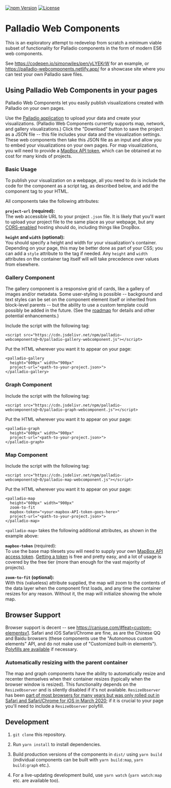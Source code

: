 [![npm Version](https://img.shields.io/npm/v/palladio-webcomponents?logo=npm)](https://www.npmjs.com/package/palladio-webcomponents)
[![License](https://img.shields.io/github/license/simonwiles/palladio-webcomponents)](https://github.com/simonwiles/palladio-webcomponents/blob/main/LICENSE)

# Palladio Web Components

This is an exploratory attempt to redevelop from scratch a minimum viable subset of functionality for Palladio components in the form of modern ES6 web components.

See https://codepen.io/simonwiles/pen/yLYEKrW for an example, or https://palladio-webcomponents.netlify.app/ for a showcase site where you can test your own Palladio save files.

## Using Palladio Web Components in your pages

Palladio Web Components let you easily publish visualizations created with Palladio on your own pages.

Use the [Palladio application](http://hdlab.stanford.edu/palladio/) to upload your data and create your visualizations. (Palladio Web Components currently supports map, network, and gallery visualizations.) Click the "Download" button to save the project as a JSON file -- this file includes your data and the visualization settings. These web components then take this JSON file as an input and allow you to embed your visualizations on your own pages. For map visualizations, you will need to provide a [MapBox API token](https://docs.mapbox.com/accounts/guides/tokens/), which can be obtained at no cost for many kinds of projects.

### Basic Usage

To publish your visualization on a webpage, all you need to do is include the code for the component as a script tag, as described below, and add the component tag to your HTML.

All components take the following attributes:

**`project-url` (required):**  
The web accessible URL to your project `.json` file. It is likely that you'll want to upload your project file to the same place as your webpage, but any [CORS-enabled](https://www.w3.org/wiki/CORS_Enabled) hosting should do, including things like DropBox.

**`height` and `width` (optional):**  
You should specify a height and width for your visualization's container. Depending on your page, this may be better done as part of your CSS; you can add a `style` attribute to the tag if needed. Any `height` and `width` attributes on the container tag itself will will take precedence over values from elsewhere.

### Gallery Component

The gallery component is a responsive grid of cards, like a gallery of images and/or metadata. Some user-styling is possible -- background and text styles can be set on the component element itself or inherited from block-level parents -- but the ability to use a custom template could possibly be added in the future. (See the [roadmap](ROADMAP.md) for details and other potential enhancements.)

Include the script with the following tag:

```
<script src="https://cdn.jsdelivr.net/npm/palladio-webcomponents@~0/palladio-gallery-webcomponent.js"></script>
```

Put the HTML wherever you want it to appear on your page:

```
<palladio-gallery
  height="600px" width="900px"
  project-url="<path-to-your-project.json>">
</palladio-gallery>
```

### Graph Component

Include the script with the following tag:

```
<script src="https://cdn.jsdelivr.net/npm/palladio-webcomponents@~0/palladio-graph-webcomponent.js"></script>
```

Put the HTML wherever you want it to appear on your page:

```
<palladio-graph
  height="600px" width="900px"
  project-url="<path-to-your-project.json>">
</palladio-graph>
```

### Map Component

Include the script with the following tag:

```
<script src="https://cdn.jsdelivr.net/npm/palladio-webcomponents@~0/palladio-map-webcomponent.js"></script>
```

Put the HTML wherever you want it to appear on your page:

```
<palladio-map
  height="600px" width="900px"
  zoom-to-fit
  mapbox-token="<your-mapbox-API-token-goes-here>"
  project-url="<path-to-your-project.json>">
</palladio-map>
```

`<palladio-map>` takes the following additional attributes, as shown in the example above:

**`mapbox-token`** (required):  
To use the base map tilesets you will need to supply your own [MapBox API access token](https://docs.mapbox.com/accounts/guides/tokens/). [Getting a token](https://docs.mapbox.com/accounts/guides/) is free and pretty easy, and a lot of usage is covered by the free tier (more than enough for the vast majority of projects).

**`zoom-to-fit` (optional):**  
With this (valueless) attribute supplied, the map will zoom to the contents of the data layer when the component first loads, and any time the container resizes for any reason. Without it, the map will initialize showing the whole map.

## Browser Support

Browser support is decent -- see https://caniuse.com/#feat=custom-elementsv1. Safari and iOS Safari/Chrome are fine, as are the Chinese QQ and Baidu browsers (these components use the "Autonomous custom elements" API, and do not make use of "Customized built-in elements"). [Polyfills are available](https://www.webcomponents.org/polyfills) if necessary.

### Automatically resizing with the parent container

The map and graph components have the ability to automatically resize and recenter themselves when their container resizes (typically when the browser window is resized). This functionality depends on the `ResizeObserver` and is silently disabled if it's not available. `ResizeObserver` has been [part of most browsers for many years but was only rolled out in Safari and Safari/Chrome for iOS in March 2020](https://caniuse.com/resizeobserver); if it is crucial to your page you'll need to include a `ResizeObserver` polyfill.

## Development

1. `git clone` this repository.

1. Run `yarn install` to install dependencies.

1. Build production versions of the components in `dist/` using `yarn build` (individual components can be built with `yarn build:map`, `yarn build:graph` etc.).

1. For a live-updating development build, use `yarn watch` (`yarn watch:map` etc. are available too).
